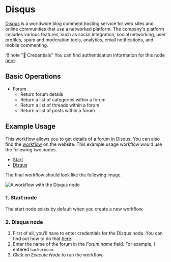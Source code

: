 # Disqus

[Disqus](https://disqus.com/) is a worldwide blog comment hosting service for web sites and online communities that use a networked platform. The company's platform includes various features, such as social integration, social networking, user profiles, spam and moderation tools, analytics, email notifications, and mobile commenting.

!!! note "🔑 Credentials"
    You can find authentication information for this node [here](/integrations/credentials/disqus/).


## Basic Operations

* Forum
    * Return forum details
    * Return a list of categories within a forum
    * Return a list of threads within a forum
    * Return a list of posts within a forum

## Example Usage

This workflow allows you to get details of a forum in Disqus. You can also find the [workflow](https://n8n.io/workflows/493) on the website. This example usage workflow would use the following two nodes.
- [Start](/integrations/core-nodes/n8n-nodes-base.start/)
- [Disqus]()

The final workflow should look like the following image.

![A workflow with the Disqus node](/_images/integrations/nodes/disqus/workflow.png)

### 1. Start node

The start node exists by default when you create a new workflow.

### 2. Disqus node

1. First of all, you'll have to enter credentials for the Disqus node. You can find out how to do that [here](/integrations/credentials/disqus/).
2. Enter the name of the forum in the *Forum name* field. For example, I entered `hackernoon`.
3. Click on *Execute Node* to run the workflow.
